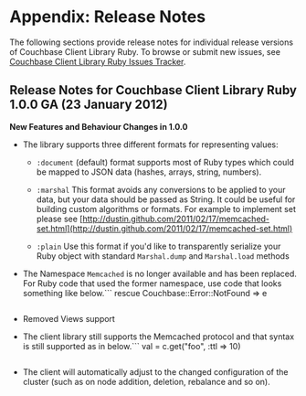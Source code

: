 # Appendix: Release Notes

The following sections provide release notes for individual release versions of
Couchbase Client Library Ruby. To browse or submit new issues, see [Couchbase
Client Library Ruby Issues
Tracker](http://www.couchbase.com/issues/browse/RCBC).

<a id="couchbase-sdk-ruby-rn_1-0-0"></a>

## Release Notes for Couchbase Client Library Ruby 1.0.0 GA (23 January 2012)

**New Features and Behaviour Changes in 1.0.0**

 * The library supports three different formats for representing values:

    * `:document` (default) format supports most of Ruby types which could be mapped
      to JSON data (hashes, arrays, string, numbers).

    * `:marshal` This format avoids any conversions to be applied to your data, but
      your data should be passed as String. It could be useful for building custom
      algorithms or formats. For example to implement set please see
      [http://dustin.github.com/2011/02/17/memcached-set.html](http://dustin.github.com/2011/02/17/memcached-set.html)

    * `:plain` Use this format if you'd like to transparently serialize your Ruby
      object with standard `Marshal.dump` and `Marshal.load` methods

 * The Namespace `Memcached` is no longer available and has been replaced. For Ruby
   code that used the former namespace, use code that looks something like below.```
   rescue Couchbase::Error::NotFound => e
   ```

 * Removed Views support

 * The client library still supports the Memcached protocol and that syntax is
   still supported as in below.```
   val = c.get("foo", :ttl => 10)
   ```

 * The client will automatically adjust to the changed configuration of the cluster
   (such as on node addition, deletion, rebalance and so on).

<a id="licenses"></a>
